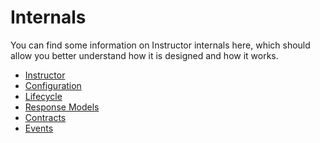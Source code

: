 # Internals

You can find some information on Instructor internals here, which should
allow you better understand how it is designed and how it works.

- [Instructor](instructor.md)
- [Configuration](configuration.md)
- [Lifecycle](lifecycle.md)
- [Response Models](response_models.md)
- [Contracts](contracts.md)
- [Events](events.md)
